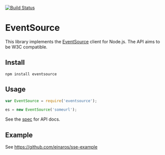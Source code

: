 [![Build Status](https://secure.travis-ci.org/aslakhellesoy/eventsource-node.png)](http://travis-ci.org/aslakhellesoy/eventsource-node)

# EventSource

This library implements the [EventSource](http://dev.w3.org/html5/eventsource/) client for Node.js. The API aims to be W3C compatible.

## Install

    npm install eventsource

## Usage

```javascript
var EventSource = require('eventsource');

es = new EventSource('someurl');
```

See the [spec](http://dev.w3.org/html5/eventsource/) for API docs.

## Example

See https://github.com/einaros/sse-example

